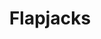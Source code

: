 ---
title: Flapjacks
metadata:
  title: Flapjacks
  servings: '16'
  course: Treat
ingredients:
- name: sunflower seeds
  amount: some
- name: raisins
  amount: some
- name: oats
  amount: 180 g
- name: peanut butter
  amount: 250 g
- name: rice syrup
  amount: 120 g
- name: dates
  amount: some
- name: chia seeds
  amount: some
cookware:
- name: mixing bowl
- name: baking tray
- name: baking paper
steps:
- description: Preheat the oven to 180C then grab a mixing bowl and add in the oats
    and peanut butter. Mix until they're combined.
- description: Then add the rice syrup and fix further. This is the basis for your
    flapjacks.
- description: Now add your toppings. I like raisins, sunflower seeds, chia seeds
    and dates.
- description: Line a baking tray with baking paper and spread the mixture across
    it so it's just under 1cm thick. And put it in the oven for 10 minutes, or until
    slightly golden.
- description: Leave to cool and then slice into 16 even portions.

---